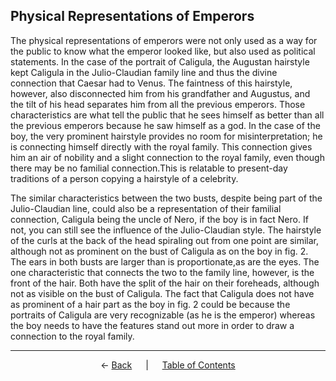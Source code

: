 ## Physical Representations of Emperors

The physical representations of emperors were not only used as a way for the public to know what the emperor looked like, but also used as political statements. In the case of the portrait of Caligula, the Augustan hairstyle kept Caligula in the Julio-Claudian family line and thus the divine connection that Caesar had to Venus. The faintness of this hairstyle, however, also disconnected him from his grandfather and Augustus, and the tilt of his head separates him from all the previous emperors. Those characteristics are what tell the public that he sees himself as better than all the previous emperors because he saw himself as a god. In the case of the boy, the very prominent hairstyle provides no room for misinterpretation; he is connecting himself directly with the royal family. This connection gives him an air of nobility and a slight connection to the royal family, even though there may be no familial connection.This is relatable to present-day traditions of a person copying a hairstyle of a celebrity.

The similar characteristics between the two busts, despite being part of the Julio-Claudian line, could also be a representation of their familial connection, Caligula being the uncle of Nero, if the boy is in fact Nero. If not, you can still see the influence of the Julio-Claudian style. The hairstyle of the curls at the back of the head spiraling out from one point are similar, although not as prominent on the bust of Caligula as on the boy in fig. 2. The ears in both busts are larger than is proportionate,as are the eyes. The one characteristic that connects the two to the family line, however, is the front of the hair. Both have the split of the hair on their foreheads, although not as visible on the bust of Caligula. The fact that Caligula does not have as prominent of a hair part as the boy in fig. 2 could be because the portraits of Caligula are very recognizable (as he is the emperor) whereas the boy needs to have the features stand out more in order to draw a connection to the royal family.

---
<p align="center">
← <a href="nero.md">Back</a> &emsp; | &emsp; <a href="readme.md">Table of Contents</a>
</p>